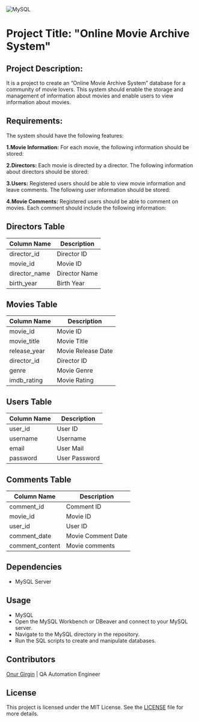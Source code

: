 ![MySQL](https://img.shields.io/badge/MySQL-4479A1?style=for-the-badge&logo=mysql&logoColor=white)

# Project Title: "Online Movie Archive System"

## Project Description:
It is a project to create an “Online Movie Archive System” database for a community of movie lovers. This system should enable the storage and management of information about movies and enable users to view information about movies.

## Requirements:
The system should have the following features:

**1.Movie Information:** 
For each movie, the following information should be stored:

**2.Directors:** 
Each movie is directed by a director. The following information about directors should be stored:

**3.Users:** 
Registered users should be able to view movie information and leave comments. The following user information should be stored:

**4.Movie Comments:** 
Registered users should be able to comment on movies. Each comment should include the following information:

## Directors Table

| Column Name   | Description     |
|---------------|-----------------|
| director_id   | Director ID     |
| movie_id      | Movie ID        |
| director_name | Director Name   |
| birth_year    | Birth Year      |

## Movies Table

| Column Name   | Description     |
|---------------|-----------------|
| movie_id      | Movie ID        |
| movie_title   | Movie Title     |
| release_year  | Movie Release Date   |
| director_id   | Director ID     |
| genre         | Movie Genre     |
| imdb_rating   | Movie Rating    |

## Users Table

| Column Name   | Description     |
|---------------|-----------------|
| user_id       | User ID         |
| username      | Username        |
| email         | User Mail       |
| password      | User Password   |

## Comments Table

| Column Name   | Description     |
|---------------|-----------------|
| comment_id    | Comment ID      |
| movie_id      | Movie ID        |
| user_id       | User ID         |
| comment_date  |  Movie Comment Date    |
| comment_content  | Movie comments      |

## Dependencies
- MySQL Server

## Usage
 - MySQL
 - Open the MySQL Workbench or DBeaver and connect to your MySQL server.
 - Navigate to the MySQL directory in the repository.
 - Run the SQL scripts to create and manipulate databases.


##  Contributors

 [Onur Girgin](https://github.com/Mednasa) | QA Automation Engineer


 ##  License
This project is licensed under the MIT License. See the [LICENSE](LICENSE) file for more details.
